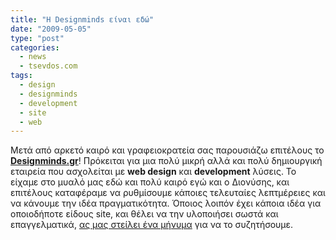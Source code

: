 ```yaml
---
title: "Η Designminds είναι εδώ"
date: "2009-05-05"
type: "post"
categories:
  - news
  - tsevdos.com
tags:
  - design
  - designminds
  - development
  - site
  - web
---
```


Μετά από αρκετό καιρό και γραφειοκρατεία σας παρουσιάζω επιτέλους το [**Designminds.gr**](http://www.designminds.gr/ "Designminds.gr")! Πρόκειται για μια πολύ μικρή αλλά και πολύ δημιουργική εταιρεία που ασχολείται με **web design** και **development** λύσεις. Το είχαμε στο μυαλό μας εδώ και πολύ καιρό εγώ και ο Διονύσης, και επιτέλους καταφέραμε να ρυθμίσουμε κάποιες τελευταίες λεπτμέρειες και να κάνουμε την ιδέα πραγματικότητα. Όποιος λοιπόν έχει κάποια ιδέα για οποιοδήποτε είδους site, και θέλει να την υλοποιήσει σωστά και επαγγελματικά, [ας μας στείλει ένα μήνυμα](http://www.designminds.gr/#contactus "Contact Designminds") για να το συζητήσουμε.
